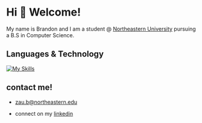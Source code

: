 # Hi 👋 Welcome!
My name is Brandon and I am a student @ [Northeastern University](https://www.northeastern.edu/) pursuing a B.S in Computer Science.

## Languages & Technology 
[![My Skills](https://skillicons.dev/icons?i=java,py,js,react,css,html,threejs,figma,vscode,eclipse)](https://skillicons.dev)

## contact me!
- zau.b@northeastern.edu
* connect on my [linkedin](https://www.linkedin.com/in/brandon-zau/)


<!--
**dio-brando-999/dio-brando-999** is a ✨ _special_ ✨ repository because its `README.md` (this file) appears on your GitHub profile.

Here are some ideas to get you started:

- 🔭 I’m currently working on ...
- 🌱 I’m currently learning ...
- 👯 I’m looking to collaborate on ...
- 🤔 I’m looking for help with ...
- 💬 Ask me about ...
- 📫 How to reach me: ...
- 😄 Pronouns: ...
- ⚡ Fun fact: ...
-->
